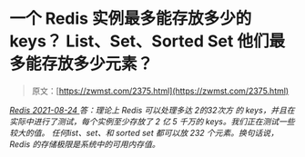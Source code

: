 <!--yml
category: 未分类
date: 0001-01-01 00:00:00
--->

# 一个 Redis 实例最多能存放多少的 keys？ List、Set、Sorted Set 他们最多能存放多少元素？

> 原文：[https://zwmst.com/2375.html](https://zwmst.com/2375.html)

   [ *Redis* ](https://zwmst.com/redis)*[ <time datetime="2021-08-24T08:18:07+08:00"> 2021-08-24 </time> ](https://zwmst.com/2375.html)  答：理论上 Redis 可以处理多达 2的32次方 的 keys，并且在实际中进行了测试，每个实例至少存放了 2 亿 5 千万的 keys。我们正在测试一些较大的值。
任何list、set、和 sorted set 都可以放 232 个元素。换句话说，Redis 的存储极限是系统中的可用内存值。*